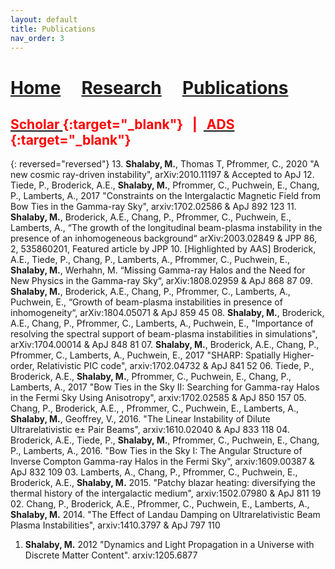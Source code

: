 ```yaml
---
layout: default
title: Publications
nav_order: 3
---
```


# [Home](index)  &nbsp; &nbsp;  [Research](Research)  &nbsp; &nbsp;  [Publications](Pub) 


## <span style="color:red"> [<span style="color:red"> Scholar </span>](https://scholar.google.ca/citations?user=KCgpd4UAAAAJ&hl=en){:target="_blank"} &nbsp; | &nbsp;[<span style="color:red"> ADS </span>](https://ui.adsabs.harvard.edu/search/p_=0&q=%3Dauthor%3A%22Shalaby%2C%20Mohamad%22&sort=date%20desc%2C%20bibcode%20desc){:target="_blank"} 





{: reversed="reversed"}
13. **Shalaby, M.**, Thomas T, Pfrommer, C.,  2020 "A new cosmic ray-driven instability", arXiv:2010.11197 & Accepted to ApJ
12. Tiede, P., Broderick, A.E., **Shalaby, M.**, Pfrommer, C., Puchwein, E., Chang, P., Lamberts, A.,  2017 "Constraints on the Intergalactic Magnetic Field from Bow Ties in the Gamma-ray Sky", arxiv:1702.02586 & ApJ 892 123 
11. **Shalaby, M.**, Broderick, A.E.,  Chang, P., Pfrommer, C., Puchwein, E., Lamberts, A., “The growth of the longitudinal beam-plasma instability in the presence of an inhomogeneous background“ arXiv:2003.02849 &  JPP 86, 2, 535860201, Featured article by JPP
10. [Highlighted by AAS]  Broderick, A.E., Tiede, P., Chang, P., Lamberts, A., Pfrommer, C., Puchwein, E., **Shalaby, M.**, Werhahn, M. “Missing Gamma-ray Halos and the Need for New Physics in the Gamma-ray Sky“, arXiv:1808.02959 &  ApJ 868 87 
09. **Shalaby, M.**, Broderick, A.E., Chang, P., Pfrommer, C., Lamberts, A., Puchwein, E., “Growth of beam-plasma instabilities in presence of inhomogeneity“, arXiv:1804.05071 &  ApJ 859 45 
08. **Shalaby, M.**, Broderick, A.E., Chang, P., Pfrommer, C., Lamberts, A., Puchwein, E., "Importance of resolving the spectral support of beam-plasma instabilities in simulations", arXiv:1704.00014 &  ApJ 848 81 
07. **Shalaby, M.**, Broderick, A.E., Chang, P., Pfrommer, C., Lamberts, A., Puchwein, E., 2017 "SHARP: Spatially Higher-order, Relativistic PIC code", arxiv:1702.04732 & ApJ 841 52
06. Tiede, P., Broderick, A.E.,  **Shalaby, M.**, Pfrommer, C., Puchwein, E., Chang, P., Lamberts, A., 2017 "Bow Ties in the Sky II: Searching for Gamma-ray Halos in the Fermi Sky Using Anisotropy", arxiv:1702.02585 & ApJ 850 157
05. Chang, P., Broderick, A.E., , Pfrommer, C., Puchwein, E., Lamberts, A., **Shalaby, M.**, Geoffrey, V., 2016. "The Linear Instability of Dilute Ultrarelativistic e± Pair Beams", arxiv:1610.02040 & ApJ 833 118
04. Broderick, A.E., Tiede, P., **Shalaby, M.**, Pfrommer, C., Puchwein, E., Chang, P., Lamberts, A., 2016. "Bow Ties in the Sky I: The Angular Structure of Inverse Compton Gamma-ray Halos in the Fermi Sky",  arxiv:1609.00387 & ApJ 832 109
03. Lamberts, A., Chang, P., Pfrommer, C., Puchwein, E., Broderick, A.E., **Shalaby, M.** 2015. "Patchy blazar heating: diversifying the thermal history of the intergalactic medium", arxiv:1502.07980 & ApJ 811 19
02. Chang, P., Broderick, A.E., Pfrommer, C., Puchwein, E., Lamberts, A., **Shalaby, M.** 2014. "The Effect of Landau Damping on Ultrarelativistic Beam Plasma Instabilities", arxiv:1410.3797 & ApJ 797 110
01. **Shalaby, M.** 2012 "Dynamics and Light Propagation in a Universe with Discrete Matter Content". arxiv:1205.6877




